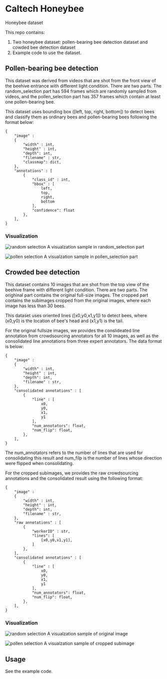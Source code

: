 # Caltech Honeybee
Honeybee dataset

This repo contains:
1. Two honeybee dataset: pollen-bearing bee detection dataset and cowded bee detection dataset
2. Example code to use the dataset.

## Pollen-bearing bee detection
This dataset was derived from videos that are shot from the front view of the beehive entrance with different light condition. There are two parts. The random_selection part has 594 frames which are randomly sampled from videos, and the pollen_selection part has 357 frames which contain at least one pollen-bearing bee.

This dataset uses bounding box ([left, top, right, bottom]) to detect bees and classify them as ordinary bees and pollen-bearing bees following the format below:

```
{
	"image" : 
	{
		"width" : int, 
		"height" : int, 
		"depth": int,
		"filename" : str,
		"classmap": dict,
	}, 
	"annotations" : [
		{
			"class_id" : int,
			"bbox" : [
				left,
				top,
				right,
				bottom
			], 
			"confidence": float 
		},
	], 
}
```
### Visualization
![random selection]()
A visualzation sample in random_selection part

![pollen selection]()
A visualzation sample in pollen_selection part

## Crowded bee detection
This dataset contains 10 images that are shot from the top view of the beehive frame with different light condition. There are two parts. The orighinal part contains the original full-size images. The cropped part contains the subimages cropped from the original images, where each image has less than 30 bees.

This dataset uses oriented lines ([x0,y0,x1,y1]) to detect bees, where (x0,y0) is the location of bee's head and (x1,y1) is the tail.

For the original fullsize images, we provides the conslideated line annotation from crowdsourcing annotators for all 10 images, as well as the consolidated line annotations from three expert annotators. The data format is below:

```
{
	"image" : 
	{
		"width" : int, 
		"height" : int, 
		"depth": int,
		"filename" : str,
	}, 
	"consolidated annotations" : [
		{
			"line" : [
				x0,
				y0,
				x1,
				y1
			], 
			"num_annotators": float,
			"num_flip": float,
		},
	], 
}
```
The num_annotators refers to the number of lines that are used for consolidating this result and num_filp is the number of lines whose direction were flipped when consolidating.

For the cropped subimages, we provides the raw crowdsourcing annotations and the consolidated result using the following format:
```
{
	"image" : 
	{
		"width" : int, 
		"height" : int, 
		"depth": int,
		"filename" : str,
	}, 
	"raw annotations" : [
		{
			"workerID" : str, 
			"lines": [
				[x0,y0,x1,y1],
			]
		},
	], 
	"consolidated annotations" : [
		{
			"line" : [
				x0,
				y0,
				x1,
				y1
			], 
			"num_annotators": float,
			"num_flip": float,
		},
	], 
}
```
### Visualization
![random selection]()
A visualzation sample of original image

![pollen selection]()
A visualzation sample of cropped subimage

## Usage
See the example code.
